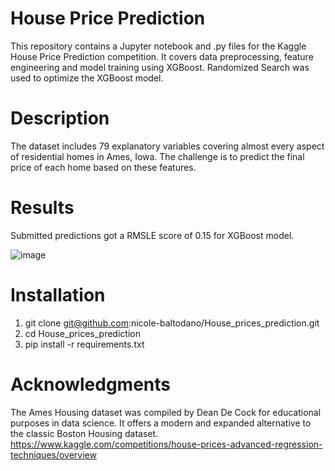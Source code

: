 # House Price Prediction
This repository contains a Jupyter notebook and .py files for the Kaggle House Price Prediction competition. It covers data preprocessing, feature engineering and model training using XGBoost. Randomized Search was used to optimize the XGBoost model.


# Description
The dataset includes 79 explanatory variables covering almost every aspect of residential homes in Ames, Iowa. The challenge is to predict the final price of each home based on these features. 

# Results
Submitted predictions got a  RMSLE score of 0.15 for XGBoost model.

![image](https://github.com/user-attachments/assets/6a9155b4-4688-45fe-8ec0-90a1efa1037a)

# Installation 
1. git clone git@github.com:nicole-baltodano/House_prices_prediction.git
2. cd House_prices_prediction
3. pip install -r requirements.txt

# Acknowledgments
The Ames Housing dataset was compiled by Dean De Cock for educational purposes in data science. It offers a modern and expanded alternative to the classic Boston Housing dataset.
https://www.kaggle.com/competitions/house-prices-advanced-regression-techniques/overview
